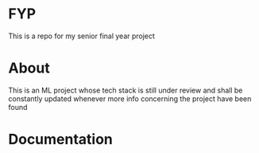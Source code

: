 # FYP
This is a repo for my senior final year project

# About
This is an ML project whose tech stack is still under review and shall be constantly updated whenever more info concerning the project have been found

# Documentation
